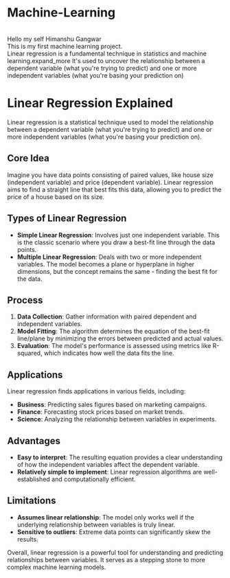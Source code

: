# Machine-Learning
<br> Hello my self Himanshu Gangwar
<br>
This is my first machine learning project.
<br> Linear regression is a fundamental technique in statistics and machine learning.expand_more It's used to uncover the relationship between a dependent variable (what you're trying to predict) and one or more independent variables (what you're basing your prediction on)
<h1>Linear Regression Explained</h1>
    <p>Linear regression is a statistical technique used to model the relationship between a dependent variable (what you're trying to predict) and one or more independent variables (what you're basing your prediction on).</p>
    <h2>Core Idea</h2>
    <p>Imagine you have data points consisting of paired values, like house size (independent variable) and price (dependent variable). Linear regression aims to find a straight line that best fits this data, allowing you to predict the price of a house based on its size.</p>
      <h2>Types of Linear Regression</h2>
    <ul>
        <li><b>Simple Linear Regression</b>: Involves just one independent variable. This is the classic scenario where you draw a best-fit line through the data points.</li>
        <li><b>Multiple Linear Regression</b>: Deals with two or more independent variables. The model becomes a plane or hyperplane in higher dimensions, but the concept remains the same - finding the best fit for the data.</li>
    </ul>
    <h2>Process</h2>
    <ol>
        <li><b>Data Collection</b>: Gather information with paired dependent and independent variables.</li>
        <li><b>Model Fitting</b>: The algorithm determines the equation of the best-fit line/plane by minimizing the errors between predicted and actual values.</li>
        <li><b>Evaluation</b>: The model's performance is assessed using metrics like R-squared, which indicates how well the data fits the line.</li>
    </ol>
    <h2>Applications</h2>
    <p>Linear regression finds applications in various fields, including:</p>
    <ul>
        <li><b>Business</b>: Predicting sales figures based on marketing campaigns.</li>
        <li><b>Finance</b>: Forecasting stock prices based on market trends.</li>
        <li><b>Science</b>: Analyzing the relationship between variables in experiments.</li>
    </ul>
    <h2>Advantages</h2>
    <ul>
        <li><b>Easy to interpret</b>: The resulting equation provides a clear understanding of how the independent variables affect the dependent variable.</li>
        <li><b>Relatively simple to implement</b>: Linear regression algorithms are well-established and computationally efficient.</li>
    </ul>
    <h2>Limitations</h2>
    <ul>
        <li><b>Assumes linear relationship</b>: The model only works well if the underlying relationship between variables is truly linear.</li>
        <li><b>Sensitive to outliers</b>: Extreme data points can significantly skew the results.</li>
    </ul>
    <p>Overall, linear regression is a powerful tool for understanding and predicting relationships between variables. It serves as a stepping stone to more complex machine learning models.</p>
    <ul>
    </ul>
